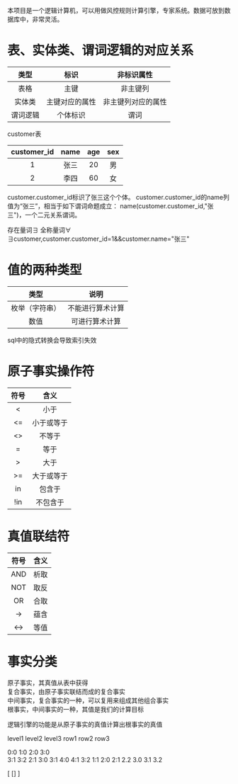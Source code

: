 本项目是一个逻辑计算机，可以用做风控规则计算引擎，专家系统。数据可放到数据库中，非常灵活。

# 表、实体类、谓词逻辑的对应关系

|类型      | 标识        | 非标识属性  |
|:-------:|:----------:|:-------------:|
|表格      |主键         | 非主键列 |
|实体类    |主键对应的属性| 非主键列对应的属性  |
|谓词逻辑  | 个体标识     |   谓词 |
    
customer表 

|customer_id      | name     | age  |  sex  |
|:---------------:|:-----:|:------:|:------:|
|1                |张三     | 20   |男   |
|2                |李四      | 60  |女   |

customer.customer_id标识了张三这个个体。
customer.customer_id的name列值为“张三”，相当于如下谓词命题成立：
name(customer.customer_id,"张三")，一个二元关系谓词。

存在量词∃
全称量词∀
∃customer,customer.customer_id=1&&customer.name="张三"

# 值的两种类型

|类型      | 说明     | 
|:--------:|:-----:|
|枚举（字符串） |不能进行算术计算     | 
|数值          |可进行算术计算      | 

sql中的隐式转换会导致索引失效

# 原子事实操作符

|符号      | 含义     | 
|:--------:|:-----:|
|<         |小于     | 
|<=          |小于或等于      | 
|<>          |不等于      | 
|=          |等于      | 
|>         |大于      | 
|>=         |大于或等于  | 
|in          |包含于   | 
|!in          |不包含于   | 

# 真值联结符
|符号      | 含义     | 
|:--------:|:-----:|
|AND         |析取     | 
|NOT          |取反      | 
|OR          |合取      | 
|→       |蕴含      | 
|↔        |等值      | 



# 事实分类

原子事实，其真值从表中获得  
复合事实，由原子事实联结而成的复合事实  
中间事实，复合事实的一种，可以复用来组成其他组合事实  
根事实，中间事实的一种，其值是我们的计算目标  

逻辑引擎的功能是从原子事实的真值计算出根事实的真值  



level1 level2 level3
row1   row2   row3


0:0  1:0  2:0 3:0   
              3:1
              3:2
          2:1 3:0
              3:1 4:0
                  4:1
              3:2
      1:1 2:0
          2:1
          2.2 3.0
              3.1
              3.2

[
[]
]      